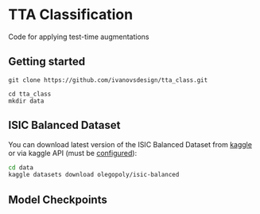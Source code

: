 # TTA Classification
Code for applying test-time augmentations

## Getting started

```
git clone https://github.com/ivanovsdesign/tta_class.git

cd tta_class
mkdir data
```

## ISIC Balanced Dataset
You can download latest version of the ISIC Balanced Dataset from [kaggle](https://www.kaggle.com/datasets/olegopoly/isic-balanced) or via kaggle API (must be [configured](https://www.kaggle.com/docs/api)): 
```sh
cd data
kaggle datasets download olegopoly/isic-balanced
```

## Model Checkpoints